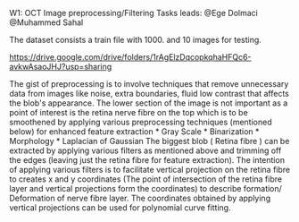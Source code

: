 W1: OCT Image preprocessing/Filtering
Tasks leads: @Ege Dolmaci @Muhammed Sahal

The dataset consists a train file with 1000. and 10 images for testing.

https://drive.google.com/drive/folders/1rAgElzDqcopkqhaHFQc6-avkwAsaoJHJ?usp=sharing

‌The gist of preprocessing is to involve techniques that remove unnecessary data from images like noise, extra boundaries, fluid low contrast that affects the blob's appearance.
‌The lower section of the image is not important as a point of interest is the retina nerve fibre on the top which is to be smoothened by applying various preprocessing techniques (mentioned below) for enhanced feature extraction
     * Gray Scale
     * Binarization
     * Morphology 
     * Laplacian of Gaussian 
‌The biggest blob ( Retina fibre ) can be extracted by applying various filters as  mentioned above and trimming off the edges (leaving just the retina fibre for feature extraction).
‌The intention of applying various filters is to facilitate vertical projection on the retina fibre to  creates x and y coordinates (The point of intersection of the retina fibre layer and vertical projections form the coordinates) to describe formation/ Deformation of nerve fibre layer.
‌The coordinates obtained by applying vertical projections can be used for polynomial curve fitting.
